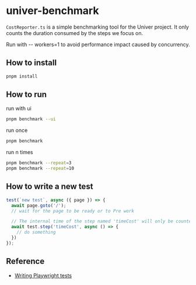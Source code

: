 # univer-benchmark

`CostReporter.ts` is a simple benchmarking tool for the Univer project. It only counts the duration consumed by the steps we focus on.

Run with -- workers=1 to avoid performance impact caused by concurrency.

## How to install

```bash
pnpm install
```

## How to run

run with ui
```bash
pnpm benchmark --ui
```

run once
```bash
pnpm benchmark
```

run n times
```bash
pnpm benchmark --repeat=3
pnpm benchmark --repeat=10
```
## How to write a new test

```typescript
test(`new test`, async ({ page }) => {
  await page.goto('/');
  // wait for the page to be ready or to Pre work

  // The internal time of the step named 'timeCost' will only be counted
  await test.step('timeCost', async () => {
    // do something    
  })
});
```

## Reference

- [Writing Playwright tests](https://playwright.dev/docs/intro)